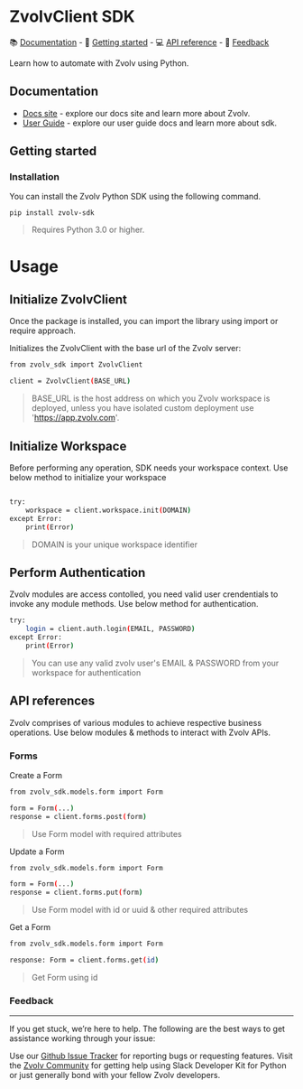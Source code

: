 # ZvolvClient SDK

<div>
📚 <a href="#documentation">Documentation</a> - 🚀 <a href="#getting-started">Getting started</a> - 💻 <a href="#api-reference">API reference</a> - 💬 <a href="#feedback">Feedback</a>
</div>


Learn how to automate with Zvolv using Python.
## Documentation
- [Docs site](https://python-zvolv-sdk.readthedocs.io/) - explore our docs site and learn more about Zvolv.
- [User Guide](https://github.com/zvolvapi/python-zvolv-sdk/blob/main/UserGuide.md) - explore our user guide docs and learn more about sdk.

## Getting started
### Installation
You can install the Zvolv Python SDK using the following command.
```
pip install zvolv-sdk
```

> Requires Python 3.0 or higher.

# Usage
## Initialize ZvolvClient

Once the package is installed, you can import the library using import or require approach.

Initializes the ZvolvClient with the base url of the Zvolv server:

```bash
from zvolv_sdk import ZvolvClient

client = ZvolvClient(BASE_URL)

```
> BASE_URL is the host address on which you Zvolv workspace is deployed, unless you have isolated custom deployment use 'https://app.zvolv.com'.

## Initialize Workspace

Before performing any operation, SDK needs your workspace context. Use below method to initialize your workspace

```bash

try:
    workspace = client.workspace.init(DOMAIN)
except Error:
    print(Error)

```
> DOMAIN is your unique workspace identifier

## Perform Authentication

Zvolv modules are access contolled, you need valid user crendentials to invoke any module methods. Use below method for authentication.

```bash
try:
    login = client.auth.login(EMAIL, PASSWORD)
except Error:
    print(Error)
```
> You can use any valid zvolv user's EMAIL & PASSWORD from your workspace for authentication 

## API references
Zvolv comprises of various modules to achieve respective business operations. Use below modules & methods to interact with Zvolv APIs.

### Forms
Create a Form
```bash
from zvolv_sdk.models.form import Form

form = Form(...)
response = client.forms.post(form)
```
> Use Form model with required attributes

Update a Form
```bash
from zvolv_sdk.models.form import Form

form = Form(...)
response = client.forms.put(form)
```
> Use Form model with id or uuid & other required attributes

Get a Form
```bash
from zvolv_sdk.models.form import Form

response: Form = client.forms.get(id)
```
> Get Form using id


### Feedback

---

If you get stuck, we’re here to help. The following are the best ways to get assistance working through your issue:

Use our [Github Issue Tracker][gh-issues] for reporting bugs or requesting features.
Visit the [Zvolv Community][zvolv-community] for getting help using Slack Developer Kit for Python or just generally bond with your fellow Zvolv developers.

<!-- Markdown links -->


[pypi-url]: https://pypi.org/project/slack-sdk/
[python-version]: https://img.shields.io/pypi/pyversions/slack-sdk.svg
[build-image]: https://github.com/slackapi/python-slack-sdk/workflows/CI%20Build/badge.svg
[build-url]: https://github.com/slackapi/python-slack-sdk/actions?query=workflow%3A%22CI+Build%22
[codecov-image]: https://codecov.io/gh/slackapi/python-slack-sdk/branch/main/graph/badge.svg
[codecov-url]: https://codecov.io/gh/slackapi/python-slack-sdk
[contact-image]: https://img.shields.io/badge/contact-support-green.svg
[contact-url]: https://slack.com/support
[slackclientv1]: https://github.com/slackapi/python-slackclient/tree/v1
[api-methods]: https://api.slack.com/methods
[rtm-docs]: https://api.slack.com/rtm
[events-docs]: https://api.slack.com/events-api
[bolt-python]: https://github.com/slackapi/bolt-python
[pypi]: https://pypi.org/
[gh-issues]: https://github.com/zvolvapi/python-zvolv-sdk/issues
[zvolv-community]: https://zvolv.com/
[urllib]: https://docs.python.org/3/library/urllib.request.html
